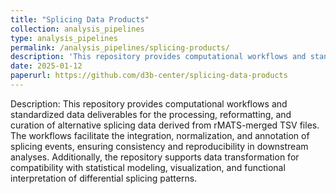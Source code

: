 ```yaml
---
title: "Splicing Data Products"
collection: analysis_pipelines
type: analysis_pipelines
permalink: /analysis_pipelines/splicing-products/
description: 'This repository provides computational workflows and standardized data deliverables for the processing, reformatting, and curation of alternative splicing data derived from rMATS-merged TSV files. The workflows facilitate the integration, normalization, and annotation of splicing events, ensuring consistency and reproducibility in downstream analyses. Additionally, the repository supports data transformation for compatibility with statistical modeling, visualization, and functional interpretation of differential splicing patterns'
date: 2025-01-12
paperurl: https://github.com/d3b-center/splicing-data-products
---
```

Description: This repository provides computational workflows and standardized data deliverables for the processing, reformatting, and curation of alternative splicing data derived from rMATS-merged TSV files. The workflows facilitate the integration, normalization, and annotation of splicing events, ensuring consistency and reproducibility in downstream analyses. Additionally, the repository supports data transformation for compatibility with statistical modeling, visualization, and functional interpretation of differential splicing patterns. 
